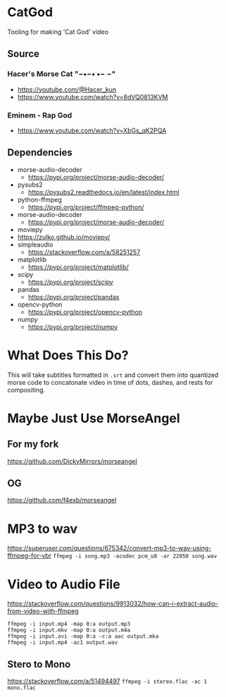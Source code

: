 # CatGod
Tooling for making 'Cat God' video

## Source 
### Hacer's Morse Cat "−•−• •− −"
* https://youtube.com/@Hacer_kun
* https://www.youtube.com/watch?v=8dVQ0813KVM

### Eminem - Rap God
* https://www.youtube.com/watch?v=XbGs_qK2PQA

## Dependencies
* morse-audio-decoder
  * https://pypi.org/project/morse-audio-decoder/
* pysubs2
  * https://pysubs2.readthedocs.io/en/latest/index.html
* python-ffmpeg
  * https://pypi.org/project/ffmpeg-python/
* morse-audio-decoder
  * https://pypi.org/project/morse-audio-decoder/
* moviepy
 * https://zulko.github.io/moviepy/
* simpleaudio 
  * https://stackoverflow.com/a/58251257
* matplotlib
  * https://pypi.org/project/matplotlib/
* scipy
  * https://pypi.org/project/scipy
* pandas
  * https://pypi.org/project/pandas
* opencv-python
  * https://pypi.org/project/opencv-python
* numpy
  * https://pypi.org/project/numpy

# What Does This Do?
This will take subtitles formatted in `.srt` and convert them into quantized morse code to concatonate video in time of dots, dashes, and rests for compositing.

# Maybe Just Use MorseAngel
## For my fork
https://github.com/DickyMirrors/morseangel

## OG
https://github.com/f4exb/morseangel

# MP3 to wav
https://superuser.com/questions/675342/convert-mp3-to-wav-using-ffmpeg-for-vbr
`ffmpeg -i song.mp3 -acodec pcm_u8 -ar 22050 song.wav`

# Video to Audio File
https://stackoverflow.com/questions/9913032/how-can-i-extract-audio-from-video-with-ffmpeg

```
ffmpeg -i input.mp4 -map 0:a output.mp3
ffmpeg -i input.mkv -map 0:a output.m4a
ffmpeg -i input.avi -map 0:a -c:a aac output.mka
ffmpeg -i input.mp4 -ac1 output.wav
```
## Stero to Mono
https://stackoverflow.com/a/51494497
`ffmpeg -i stereo.flac -ac 1 mono.flac`